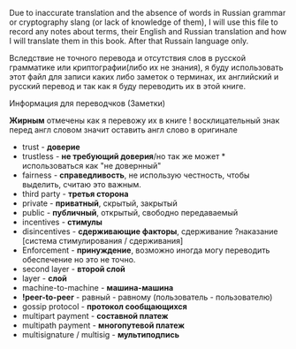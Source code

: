 Due to inaccurate translation and the absence of words in Russian grammar or cryptography slang (or lack of knowledge of them), I will use this file to record any notes about terms, their English and Russian translation and how I will translate them in this book. After that Russain language only. 

Вследствие не точного перевода и отсутствия слов в русской грамматике или криптографии(либо их не знания), я буду использовать этот файл для записи каких либо заметок о терминах, их английский и русский перевод и так как я буду переводить их в этой книге.

Информация для переводчков (Заметки)

**Жирным** отмечены как я перевожу их в книге
! восклицательный знак перед англ словом значит оставить англ слово в оригинале 

* trust - **доверие** 
* trustless - **не требующий доверия**/но так же может * использоваться как "не довернный"
* fairness - **справедливость**, не использую честность, чтобы выделить, считаю это важным.
* third party - **третья сторона**
* private - **приватный**, скрытый, закрытый
* public - **публичный**, открытый, свободно передаваемый
* incentives - **стимулы**
* disincentives - **сдерживающие факторы**, сдерживание ?наказание
[система стимулирования / сдерживания]
* Enforcement - **принуждение**, возможно иногда могу переводить обеспечение но это не точно. 
* second layer - **второй слой**
* layer - **слой**
* machine-to-machine - **машина-машина**
* **!peer-to-peer** - равный - равному (пользователь - пользователю)
* gossip protocol - **протокол сообщающихся**
* multipart payment - **составной платеж**
* multipath payment - **многопутевой платеж**
* multisignature / multisig  - **мультиподпись**
